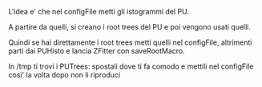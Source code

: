 L'idea e' che nel configFile metti gli istogrammi del PU.

A partire da quelli, si creano i root trees del PU e poi vengono usati quelli.

Quindi se hai direttamente i root trees metti quelli nel configFile, altrimenti
parti dai PUHisto e lancia ZFitter con saveRootMacro. 

In /tmp ti trovi i PUTrees: spostali dove ti fa comodo e mettili nel configFile cosi' la volta dopo non li riproduci